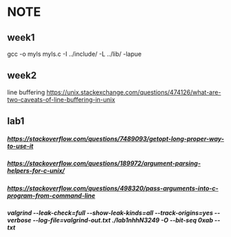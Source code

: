 # NOTE 
## week1
gcc -o myls myls.c -I ../include/ -L ../lib/ -lapue
## week2
line buffering https://unix.stackexchange.com/questions/474126/what-are-two-caveats-of-line-buffering-in-unix
## lab1
##### https://stackoverflow.com/questions/7489093/getopt-long-proper-way-to-use-it
##### https://stackoverflow.com/questions/189972/argument-parsing-helpers-for-c-unix/
##### https://stackoverflow.com/questions/498320/pass-arguments-into-c-program-from-command-line

##### valgrind --leak-check=full --show-leak-kinds=all --track-origins=yes --verbose --log-file=valgrind-out.txt ./lab1nhhN3249 -O --bit-seq 0xab --txt
